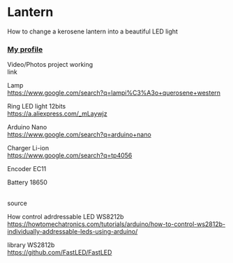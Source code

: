 # Lantern
How to change a kerosene lantern into a beautiful LED light


### <a href="https://github.com/mariliahoshino"> My profile </a> <br>

Video/Photos project working <br>
link <br>






Lamp <br>
https://www.google.com/search?q=lampi%C3%A3o+querosene+western <br>

Ring LED light 12bits <br>
https://a.aliexpress.com/_mLaywjz <br>

Arduino Nano <br>
https://www.google.com/search?q=arduino+nano <br>

Charger Li-ion <br>
https://www.google.com/search?q=tp4056 <br>

Encoder EC11 <br>

Battery 18650 <br>

<br>
source <br>

How control adrdressable LED WS8212b <br>
https://howtomechatronics.com/tutorials/arduino/how-to-control-ws2812b-individually-addressable-leds-using-arduino/ <br>

library WS2812b <br>
https://github.com/FastLED/FastLED <br>

